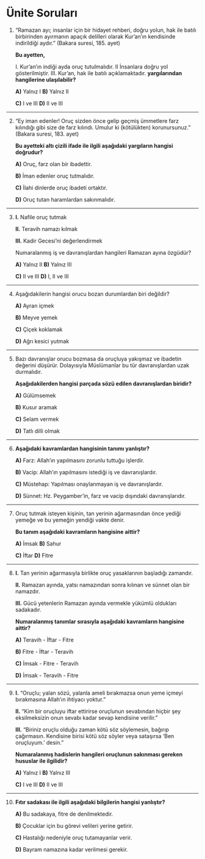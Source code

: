 # Ünite Soruları

1. “Ramazan ayı; insanlar için bir hidayet rehberi, doğru yolun, hak ile batılı birbirinden ayırmanın apaçık delilleri olarak Kur’an’ın kendisinde indirildiği aydır.” (Bakara suresi, 185. ayet)

    **Bu ayetten,**

     I. Kur’an’ın indiği ayda oruç tutulmalıdır.
     II İnsanlara doğru yol gösterilmiştir.
     III. Kur’an, hak ile batılı açıklamaktadır.
     **yargılarından hangilerine ulaşılabilir?**
     
     **A)** Yalnız I                  **B)** Yalnız II

     **C)** I ve III                     **D)** II ve III

---
        
2. “Ey iman edenler! Oruç sizden önce gelip geçmiş ümmetlere farz kılındığı gibi size de farz kılındı. Umulur ki (kötülükten) korunursunuz.” (Bakara suresi, 183. ayet)
   
   **Bu ayetteki altı çizili ifade ile ilgili aşağıdaki yargıların  hangisi doğrudur?**

   **A)** Oruç, farz olan bir ibadettir.

   **B)** İman edenler oruç tutmalıdır.

   **C)** İlahi dinlerde oruç ibadeti ortaktır.

   **D)** Oruç tutan haramlardan sakınmalıdır.

---

3. **I.** Nafile oruç tutmak

   **II.** Teravih namazı kılmak

   **III.** Kadir Gecesi’ni değerlendirmek

   Numaralanmış iş ve davranışlardan hangileri Ramazan ayına özgüdür?

   **A)** Yalnız II               **B)** Yalnız III

   **C)** II ve III                  **D)** I, II ve III

---

4. Aşağıdakilerin hangisi orucu bozan durumlardan biri değildir?

    **A)** Ayran içmek

    **B)** Meyve yemek

    **C)** Çiçek koklamak

    **D)** Ağrı kesici yutmak

---

5. Bazı davranışlar orucu bozmasa da oruçluya yakışmaz ve ibadetin değerini düşürür. Dolayısıyla Müslümanlar bu  tür davranışlardan uzak durmalıdır.
   
    **Aşağıdakilerden hangisi parçada sözü edilen davranışlardan biridir?**

    **A)** Gülümsemek

    **B)** Kusur aramak

    **C)** Selam vermek

    **D)** Tatlı dilli olmak

---

6. **Aşağıdaki kavramlardan hangisinin tanımı yanlıştır?**

    **A)** Farz: Allah’ın yapılmasını zorunlu tuttuğu işlerdir.

    **B)** Vacip: Allah’ın yapılmasını istediği iş ve davranışlardır.

    **C)** Müstehap: Yapılması onaylanmayan iş ve davranışlardır.

    **D)** Sünnet: Hz. Peygamber’in, farz ve vacip dışındaki davranışlarıdır.

---

7. Oruç tutmak isteyen kişinin, tan yerinin ağarmasından önce yediği yemeğe ve bu yemeğin yendiği vakte denir.
   
    **Bu tanım aşağıdaki kavramların hangisine aittir?**

   **A)** İmsak      **B)** Sahur

   **C)** İftar          **D)** Fitre

---

8. **I.** Tan yerinin ağarmasıyla birlikte oruç yasaklarının başladığı zamandır.

   **II.** Ramazan ayında, yatsı namazından sonra kılınan  ve sünnet olan bir namazdır.

   **III.** Gücü yetenlerin Ramazan ayında vermekle yükümlü oldukları sadakadır.

   **Numaralanmış tanımlar sırasıyla aşağıdaki kavramların hangisine aittir?**

     **A)** Teravih - İftar - Fitre

     **B)** Fitre - İftar - Teravih

     **C)** İmsak - Fitre - Teravih

     **D)** İmsak - Teravih - Fitre

---

9. **I.** “Oruçlu; yalan sözü, yalanla ameli bırakmazsa onun yeme içmeyi bırakmasına Allah’ın ihtiyacı yoktur.”

   **II.** “Kim bir oruçluyu iftar ettirirse oruçlunun sevabından hiçbir şey eksilmeksizin onun sevabı kadar sevap kendisine verilir.”

   **III.** “Biriniz oruçlu olduğu zaman kötü söz söylemesin, bağırıp çağırmasın. Kendisine birisi kötü söz söyler veya sataşırsa ‘Ben oruçluyum.’ desin.”

   **Numaralanmış hadislerin hangileri oruçlunun sakınması gereken hususlar ile ilgilidir?**
   
   **A)** Yalnız I                 **B)** Yalnız III

   **C)** I ve III                    **D)** II ve III

---

10. **Fıtır sadakası ile ilgili aşağıdaki bilgilerin hangisi yanlıştır?**

       **A)** Bu sadakaya, fitre de denilmektedir.

     **B)** Çocuklar için bu görevi velileri yerine getirir.

     **C)** Hastalığı nedeniyle oruç tutamayanlar verir.

     **D)** Bayram namazına kadar verilmesi gerekir.